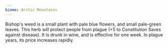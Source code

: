 ```yaml
---
biome: Arctic Mountains
---
```

Bishop's weed is a small plant with pale blue flowers, and small pale-green leaves. This herb will protect people from plague (+5 to Constitution Saves against disease). It is drunk in wine, and is effective for one week. In plague years, its price increases rapidly. 

